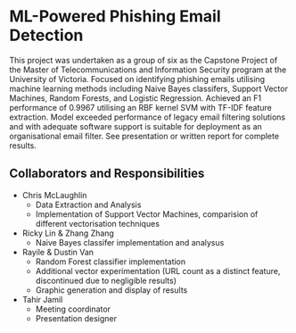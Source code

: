 # ML-Powered Phishing Email Detection
This project was undertaken as a group of six as the Capstone Project of the Master of Telecommunications and Information Security program at the University of Victoria. Focused on identifying phishing emails utilising machine learning methods including Naive Bayes classifers, Support Vector Machines, Random Forests, and Logistic Regression. Achieved an F1 performance of 0.9967 utilising an RBF kernel SVM with TF-IDF feature extraction. Model exceeded performance of legacy email filtering solutions and with adequate software support is suitable for deployment as an organisational email filter. See presentation or written report for complete results.

## Collaborators and Responsibilities
- Chris McLaughlin
    - Data Extraction and Analysis
    - Implementation of Support Vector Machines, comparision of different vectorisation techniques
- Ricky Lin & Zhang Zhang
    - Naive Bayes classifer implementation and analysus
- Rayile & Dustin Van
    - Random Forest classifier implementation
    - Additional vector experimentation (URL count as a distinct feature, discontinued due to negligible results)
    - Graphic generation and display of results
- Tahir Jamil
    - Meeting coordinator
    - Presentation designer